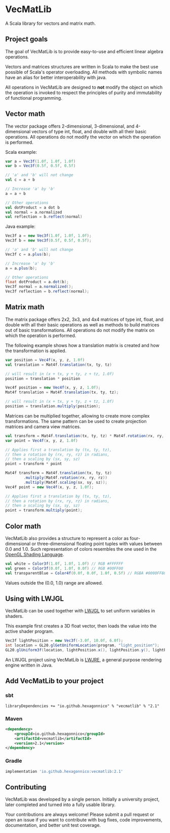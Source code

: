 
# VecMatLib

A Scala library for vectors and matrix math.

## Project goals

The goal of VecMatLib is to provide easy-to-use and efficient linear algebra operations.

Vectors and matrices structures are written in Scala to make the best use possible of Scala's operator overloading.
All methods with symbolic names have an alias for better interoperability with java.

All operations in VecMatLib are designed to **not** modify the object on which the operation is invoked to respect the principles of purity and immutability of functional programming.

## Vector math

The vector package offers 2-dimensional, 3-dimensional, and 4-dimensional vectors of type int, float, and double with all their basic operations.
All operations do not modify the vector on which the operation is performed.

Scala example:

```scala
var a = Vec3f(1.0f, 1.0f, 1.0f)
var b = Vec3f(0.5f, 0.5f, 0.5f)

// 'a' and 'b' will not change
val c = a + b

// Increase 'a' by 'b'
a = a + b

// Other operations
val dotProduct = a dot b
val normal = a.normalized
val reflection = b.reflect(normal)
```

Java example:

```java
Vec3f a = new Vec3f(1.0f, 1.0f, 1.0f);
Vec3f b = new Vec3f(0.5f, 0.5f, 0.5f);

// 'a' and 'b' will not change
Vec3f c = a.plus(b);

// Increase 'a' by 'b'
a = a.plus(b);

// Other operations
float dotProduct = a.dot(b);
Vec3f normal = a.normalized();
Vec3f reflection = b.reflect(normal);
```

## Matrix math

The matrix package offers 2x2, 3x3, and 4x4 matrices of type int, float, and double with all their basic operations as well as methods to build matrices out of basic transformations.
All operations do not modify the matrix on which the operation is performed.

The following example shows how a translation matrix is created and how the transformation is applied.

```scala
var position = Vec4f(x, y, z, 1.0f)
val translation = Mat4f.translation(tx, ty, tz)

// will result in (x + tx, y + ty, z + tz, 1.0f)
position = translation * position
```

```java
Vec4f position = new Vec4f(x, y, z, 1.0f);
Mat4f translation = Mat4f.translation(tx, ty, tz);

// will result in (x + tx, y + ty, z + tz, 1.0f)
position = translation.multiply(position);
```

Matrices can be multiplied together, allowing to create more complex transformations.
The same pattern can be used to create projection matrices and camera view matrices.

```scala
val transform = Mat4f.translation(tx, ty, tz) * Mat4f.rotation(rx, ry, rz) * Mat4f.scaling(sx, sy, sz)
var point = Vec4f(x, y, z, 1.0f)

// Applies first a translation by (tx, ty, tz),
// then a rotation by (rx, ry, rz) in radians,
// then a scaling by (sx, sy, sz)
point = transform * point
```

```java
Mat4f transform = Mat4f.translation(tx, ty, tz)
        .multiply(Mat4f.rotation(rx, ry, rz))
        .multiply(Mat4f.scaling(sx, sy, sz));
Vec4f point = new Vec4f(x, y, z, 1.0f);

// Applies first a translation by (tx, ty, tz),
// then a rotation by (rx, ry, rz) in radians,
// then a scaling by (sx, sy, sz)
point = transform.multiply(point);
```

## Color math

VecMatLib also provides a structure to represent a color as four-dimensional or three-dimensional floating point tuples with values between 0.0 and 1.0.
Such representation of colors resembles the one used in the [OpenGL Shading Language](https://www.khronos.org/opengl/wiki/OpenGL_Shading_Language).

```scala
val white = Color3f(1.0f, 1.0f, 1.0f) // RGB #FFFFFF
val green = Color3f(0.0f, 1.0f, 0.0f) // RGB #00FF00
val transparentBlue = Color4f(0.0f, 0.0f, 1.0f, 0.5f) // RGBA #0000FF88
```

Values outside the (0.0, 1.0) range are allowed.

## Using with LWJGL

VecMatLib can be used together with [LWJGL](https://lwjgl.org) to set uniform variables in shaders.

This example first creates a 3D float vector, then loads the value into the active shader program.

```java
Vec3f lightPosition = new Vec3f(-3.0f, 10.0f, 6.0f);
int location = GL20.glGetUniformLocation(program, "light_position");
GL20.glUniform3f(location, lightPosition.x(), lightPosition.y(), lightPosition.z());
```

An LWJGL project using VecMatLib is [LWJRE](https://github.com/LWJRE), a general purpose rendering engine written in Java.

## Add VecMatLib to your project

### sbt

```
libraryDependencies += "io.github.hexagonnico" % "vecmatlib" % "2.1"
```

### Maven

```xml
<dependency>
    <groupId>io.github.hexagonnico</groupId>
    <artifactId>vecmatlib</artifactId>
    <version>2.1</version>
</dependency>
```

### Gradle

```groovy
implementation 'io.github.hexagonnico:vecmatlib:2.1'
```

## Contributing

VecMatLib was developed by a single person.
Initially a university project, later completed and turned into a fully usable library.

Your contributions are always welcome! Please submit a pull request or open an issue if you want to contribute with bug fixes, code improvements, documentation, and better unit test coverage.
